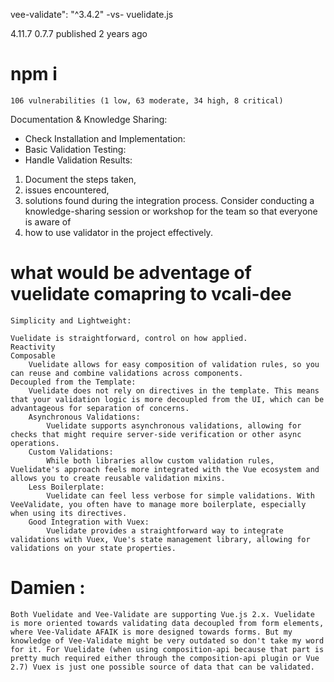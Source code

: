 vee-validate": "^3.4.2" -vs- vuelidate.js

4.11.7                          0.7.7 published 2 years ago

# npm i 
    106 vulnerabilities (1 low, 63 moderate, 34 high, 8 critical)



Documentation & Knowledge Sharing:
- Check Installation and Implementation:
- Basic Validation Testing:
- Handle Validation Results:

1. Document the steps taken, 
2. issues encountered, 
3. solutions found during the integration process.
Consider conducting a knowledge-sharing session or workshop for the team so that everyone is aware of 
1. how to use validator in the project effectively.

# what would be adventage of vuelidate comapring to vcali-dee
    Simplicity and Lightweight:

    Vuelidate is straightforward, control on how applied.
    Reactivity
    Composable
        Vuelidate allows for easy composition of validation rules, so you can reuse and combine validations across components.
    Decoupled from the Template:
        Vuelidate does not rely on directives in the template. This means that your validation logic is more decoupled from the UI, which can be advantageous for separation of concerns.
        Asynchronous Validations:
            Vuelidate supports asynchronous validations, allowing for checks that might require server-side verification or other async operations.
        Custom Validations:
            While both libraries allow custom validation rules, Vuelidate's approach feels more integrated with the Vue ecosystem and allows you to create reusable validation mixins.
        Less Boilerplate:
            Vuelidate can feel less verbose for simple validations. With VeeValidate, you often have to manage more boilerplate, especially when using its directives.
        Good Integration with Vuex:
            Vuelidate provides a straightforward way to integrate validations with Vuex, Vue's state management library, allowing for validations on your state properties.
# Damien : 
    Both Vuelidate and Vee-Validate are supporting Vue.js 2.x. Vuelidate is more oriented towards validating data decoupled from form elements, where Vee-Validate AFAIK is more designed towards forms. But my knowledge of Vee-Validate might be very outdated so don't take my word for it. For Vuelidate (when using composition-api because that part is pretty much required either through the composition-api plugin or Vue 2.7) Vuex is just one possible source of data that can be validated.